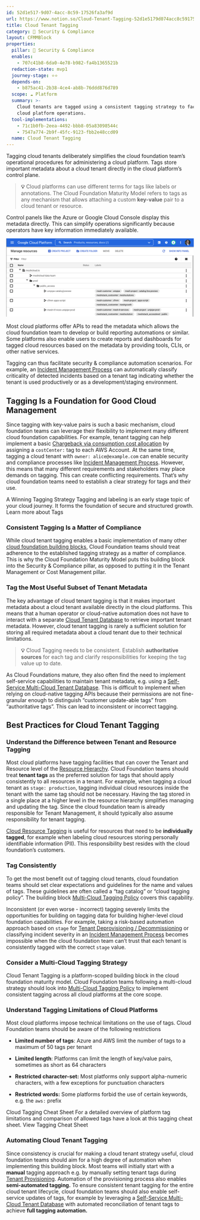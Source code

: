 ```yaml
---
id: 52d1e517-9d07-4acc-8c59-17526fa3af9d
url: https://www.notion.so/Cloud-Tenant-Tagging-52d1e5179d074acc8c5917526fa3af9d
title: Cloud Tenant Tagging
category: 🔖 Security & Compliance
layout: CFMMBlock
properties:
  pillar: 🔖 Security & Compliance
  enables:
    - 707c41b8-6da0-4e78-b982-fa4b1365521b
  redaction-state: mvp1
  journey-stage: ⭐️⭐️
  depends-on:
    - b875ac41-2b38-4ce4-ab8b-76ddd876d789
  scope: ☁️ Platform
  summary: >-
    Cloud tenants are tagged using a consistent tagging strategy to facilitate
    cloud platform operations.
  tool-implementations:
    - 71c1b0fb-2eea-4492-bbb8-05a83098544c
    - 7547a774-2b9f-45fc-9123-fbb2e48ccd09
  name: Cloud Tenant Tagging
---
```


Tagging cloud tenants deliberately simplifies the cloud foundation team’s operational procedures for administering a cloud platform. Tags store important metadata about a cloud tenant directly in the cloud platform’s control plane.

> **💡** Cloud platforms can use different terms for tags like labels or annotations. The Cloud Foundation Maturity Model refers to tags as any mechanism that allows attaching a custom **key-value** pair to a cloud tenant or resource.

Control panels like the Azure or Google Cloud Console display this metadata directly. This can simplify operations significantly because operators have key information immediately available.

![image-5d122bf4-e61b-4e5a-9699-f54a45c9d82a](./5d122bf4-e61b-4e5a-9699-f54a45c9d82a.png)

Most cloud platforms offer APIs to read the metadata which allows the cloud foundation team to develop or build reporting automations or similar. Some platforms also enable users to create reports and dashboards for tagged cloud resources based on the metadata by providing tools, CLIs, or other native services. 

Tagging can thus facilitate security & compliance automation scenarios. For example, an [Incident Management Process](/maturity-model/security-and-compliance/incident-management-process.md) can automatically classify criticality of detected incidents based on a tenant tag indicating whether the tenant is used productively or as a development/staging environment.

## Tagging Is a Foundation for Good Cloud Management

Since tagging with key-value pairs is such a basic mechanism, cloud foundation teams can leverage their flexibility to implement many different cloud foundation capabilities. For example, tenant tagging can help implement a basic [Chargeback via consumption cost allocation](/maturity-model/cost-management/chargeback-via-consumption-cost-allocation.md) by assigning a `costCenter:` tag to each AWS Account. At the same time, tagging a cloud tenant with `owner: alice@example.com` can enable security and compliance processes like [Incident Management Process](/maturity-model/security-and-compliance/incident-management-process.md). However, this means that many different requirements and stakeholders may place demands on tagging. This can create conflicting requirements. That’s why cloud foundation teams need to establish a clear strategy for tags and their use.

<!--notion-markdown-cms:raw-->
 <CallToAction>
  <CtaHeader>A Winning Tagging Strategy</CtaHeader>
  <CtaText>Tagging and labeling is an early stage topic of your cloud journey. It forms the foundation of secure and structured growth.</CtaText>
  <CtaButton class="btn-primary" url="https://www.meshcloud.io/2020/10/27/your-path-to-a-winning-multi-cloud-tagging-strategy/">Learn more about Tags</CtaButton>
</CallToAction>

### Consistent Tagging Is a Matter of Compliance

While cloud tenant tagging enables a basic implementation of many other [cloud foundation building blocks](/479f18c8ac4b477db5b44df2f04fc4f3), Cloud Foundation teams should treat adherence to the established tagging strategy as a matter of compliance. This is why the Cloud Foundation Maturity Model puts this building block into the Security & Compliance pillar, as opposed to putting it in the Tenant Management or Cost Management pillar. 

### Tag the Most Useful Subset of Tenant Metadata

The key advantage of cloud tenant tagging is that it makes important metadata about a cloud tenant available directly in the cloud platforms. This means that a human operator or cloud-native automation does not have to interact with a separate [Cloud Tenant Database](/maturity-model/tenant-management/cloud-tenant-database.md) to retrieve important tenant metadata. However, cloud tenant tagging is rarely a sufficient solution for storing all required metadata about a cloud tenant due to their technical limitations.

> **💡** Cloud Tagging needs to be consistent. Establish **authoritative sources** for each tag and clarify responsibilities for keeping the tag value up to date.

As Cloud Foundations mature, they also often find the need to implement self-service capabilities to maintain tenant metadata, e.g. using a [Self-Service Multi-Cloud Tenant Database](/maturity-model/tenant-management/self-service-multi-cloud-tenant-database.md). This is difficult to implement when relying on cloud-native tagging APIs because their permissions are not fine-granular enough to distinguish “customer update-able tags” from “authoritative tags”. This can lead to inconsistent or incorrect tagging. 

## Best Practices for Cloud Tenant Tagging

### Understand the Difference between Tenant and Resource Tagging

Most cloud platforms have tagging facilities that can cover the Tenant and Resource level of the [Resource Hierarchy](/maturity-model/tenant-management/resource-hierarchy.md). Cloud Foundation teams should treat **tenant tags** as the preferred solution for tags that should apply consistently to all resources in a tenant. For example, when tagging a cloud tenant as `stage: production`, tagging individual cloud resources inside the tenant with the same tag should not be necessary. Having the tag stored in a single place at a higher level in the resource hierarchy simplifies managing and updating the tag. Since the cloud foundation team is already responsible for Tenant Management, it should typically also assume responsibility for tenant tagging. 

[Cloud Resource Tagging](/maturity-model/security-and-compliance/cloud-resource-tagging.md) is useful for resources that need to be **individually tagged**, for example when labeling cloud resources storing personally identifiable information (PII). This responsibility best resides with the cloud foundation’s customers.

### Tag Consistently

To get the most benefit out of tagging cloud tenants, cloud foundation teams should set clear expectations and guidelines for the name and values of tags. These guidelines are often called a “tag catalog” or “cloud tagging policy”.  The building block [Multi-Cloud Tagging Policy](/maturity-model/security-and-compliance/multi-cloud-tagging-policy.md) covers this capability.

Inconsistent (or even worse -  incorrect) tagging severely limits the opportunities for building on tagging data for building higher-level cloud foundation capabilities. For example, taking a risk-based automation approach based on `stage` for [Tenant Deprovisioning / Decommissioning](/maturity-model/tenant-management/tenant-deprovisioning-decommissioning.md) or classifying incident severity in an [Incident Management Process](/maturity-model/security-and-compliance/incident-management-process.md) becomes impossible when the cloud foundation team can’t trust that each tenant is consistently tagged with the correct `stage` value. 

### Consider a Multi-Cloud Tagging Strategy

Cloud Tenant Tagging is a platform-scoped building block in the cloud foundation maturity model. Cloud Foundation teams following a multi-cloud strategy should look into [Multi-Cloud Tagging Policy](/maturity-model/security-and-compliance/multi-cloud-tagging-policy.md) to implement consistent tagging across all cloud platforms at the core scope.

### Understand Tagging Limitations of Cloud Platforms

Most cloud platforms impose technical limitations on the use of tags. Cloud Foundation teams should be aware of the following restrictions

- **Limited number of tags**: Azure and AWS limit the number of tags to a maximum of 50 tags per tenant

- **Limited length**: Platforms can limit the length of key/value pairs, sometimes as short as 64 characters

- **Restricted character-set:** Most platforms only support alpha-numeric characters, with a few exceptions for punctuation characters

- **Restricted words:** Some platforms forbid the use of certain keywords, e.g. the `aws:` prefix

<!--notion-markdown-cms:raw-->
 <CallToAction>
  <CtaHeader>Cloud Tagging Cheat Sheet</CtaHeader>
  <CtaText>For a detailed overview of platform tag limitations and comparison of allowed tags have a look at this tagging cheat sheet.</CtaText>
  <CtaButton class="btn-primary" url="https://www.meshcloud.io/2022/02/07/tags-and-labels-on-cloud-platforms-cheat-sheet-2020/">View Tagging Cheat Sheet</CtaButton>
</CallToAction>

### Automating Cloud Tenant Tagging

Since consistency is crucial for making a cloud tenant strategy useful, cloud foundation teams should aim for a high degree of automation when implementing this building block. Most teams will initially start with a **manual** tagging approach e.g. by manually setting tenant tags during [Tenant Provisioning](/maturity-model/tenant-management/tenant-provisioning.md). Automation of the provisioning process also enables **semi-automated tagging.** To ensure consistent tenant tagging for the entire cloud tenant lifecycle, cloud foundation teams should also enable self-service updates of tags, for example by leveraging a [Self-Service Multi-Cloud Tenant Database](/maturity-model/tenant-management/self-service-multi-cloud-tenant-database.md) with automated reconciliation of tenant tags to achieve **full tagging automation.**

